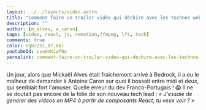 ```yaml
---
layout: ../../layouts/video.astro
title: "Comment faire un trailer vidéo qui déchire avec les technos web ? #LFT 03/06/22"
description: ""
author: [m_alves, a_caron]
tags: [video, react, js, remotion,ffmpeg, lft, tech]
comments: true
color: rgb(251,87,66)
youtubeId: LvaHeKiwf0o
permalink: comment-faire-un-trailer-video-qui-dechire-avec-les-technos-web
---
```


Un jour, alors que Mickaël Alves était fraichement arrivé à Bedrock, il a eu le malheur de demander à Antoine Caron sur quoi il bossait entre midi et deux, qui semblait fort l'amuser. Quelle erreur du dev Franco-Portugais ! :scream:
Il ne se doutait pas encore de la folie de son nouveau tech lead : *« J'essaie de générer des vidéos en MP4 à partir de composants React, tu veux voir ? »*